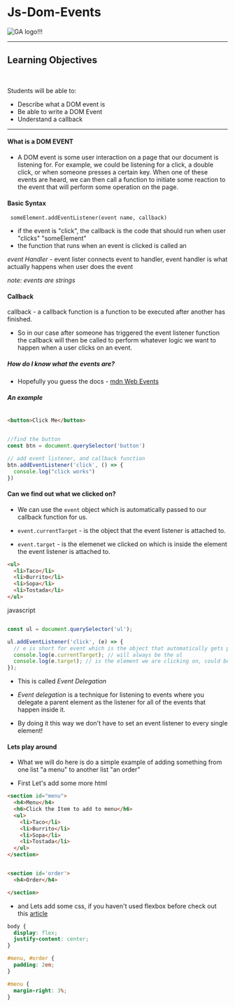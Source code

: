 # Js-Dom-Events

![GA logo!!!](https://camo.githubusercontent.com/6ce15b81c1f06d716d753a61f5db22375fa684da/68747470733a2f2f67612d646173682e73332e616d617a6f6e6177732e636f6d2f70726f64756374696f6e2f6173736574732f6c6f676f2d39663838616536633963333837313639306533333238306663663535376633332e706e67)

---
## Learning Objectives
<br>

<p>Students will be able to:</p>

- Describe what a DOM event is
- Be able to write a DOM Event
- Understand a callback

---

#### What is a DOM EVENT

- A DOM event is some user interaction on a page that our document is listening for.  For example, we could be listening for a click, a double click, or when someone presses a certain key.  When one of these events are heard, we can then call a function to initiate some reaction to the event that will perform some operation on the page. 


#### Basic Syntax

``` someElement.addEventListener(event name, callback)```

- if the event is "click", the callback is the code that should run when user "clicks" "someElement"
-  the function that runs when an event is clicked is called an 

*event Handler* - event lister connects event to handler, event handler is what actually happens when user does the event

*note: events are strings*

#### Callback

callback - a callback function is a function to be executed after another has finished.

- So in our case after someone has triggered the event listener function the callback will then be called to perform whatever logic we want to happen when a user clicks on an event.

##### How do I know what the events are? 

- Hopefully you guess the docs - [mdn Web Events](https://developer.mozilla.org/en-US/docs/Web/Events)


##### An example

```html

<button>Click Me</button>

```

```js

//find the button
const btn = document.querySelector('button')

// add event listener, and callback function
btn.addEventListener('click', () => {
  console.log("click works")
})
```


#### Can we find out what we clicked on?

- We can use the `event` object which is automatically passed to our callback function for us.

- `event.currentTarget` - is the object that the event listener is attached to.

- `event.target` - is the elemenet we clicked on which is inside the element the event listener is attached to.

```html
<ul>
  <li>Taco</li>
  <li>Burrito</li>
  <li>Sopa</li>
  <li>Tostada</li>
</ul>
```

javascript
```js

const ul = document.querySelector('ul');

ul.addEventListener('click', (e) => {
  // e is short for event which is the object that automatically gets passed to the callback function
  console.log(e.currentTarget); // will always be the ul 
  console.log(e.target); // is the element we are clicking on, could be any of the li's or ul's
});
```

-  This is called *Event Delegation*

- *Event delegation* is a technique for listening to events where you delegate a parent element as the listener for all of the events that happen inside it.

- By doing it this way we don't have to set an event listener to every single element!

#### Lets play around 

- What we will do here is do a simple example of adding something from one list "a menu" to another list "an order"

- First Let's add some more html

```html
<section id="menu">
  <h4>Menu</h4>
  <h6>Click the Item to add to menu</h6>
  <ul>
    <li>Taco</li>
    <li>Burrito</li>
    <li>Sopa</li>
    <li>Tostada</li>
  </ul>
</section>


<section id='order'>
  <h4>Order</h4>

</section>
```

- and Lets add some css, if you haven't used flexbox before check out this [article](https://css-tricks.com/snippets/css/a-guide-to-flexbox/)

```css
body {
  display: flex;
  justify-content: center;
}

#menu, #order {
  padding: 2em;
}

#menu {
  margin-right: 3%;
}
```











